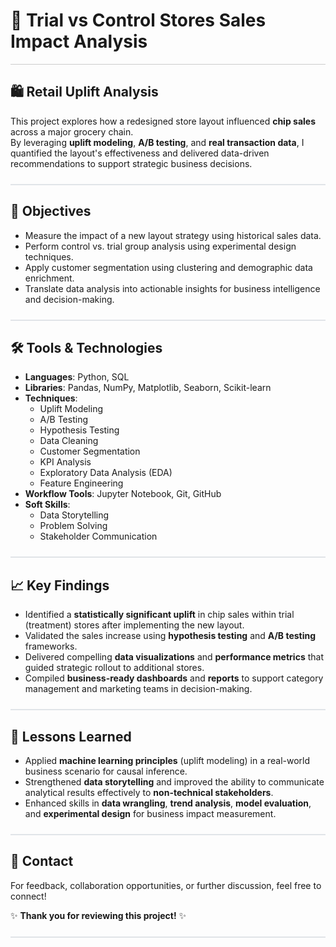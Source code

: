 # 🛒 Trial vs Control Stores Sales Impact Analysis
<hr style="height:1px; border:none; background-color:#ccc;">

## 🛍️ Retail Uplift Analysis

This project explores how a redesigned store layout influenced **chip sales** across a major grocery chain.  
By leveraging **uplift modeling**, **A/B testing**, and **real transaction data**, I quantified the layout's effectiveness and delivered data-driven recommendations to support strategic business decisions.

<hr style="height:2px; border:none; background-color:#e1e4e8; margin:24px 0;">

## 📌 Objectives

- Measure the impact of a new layout strategy using historical sales data.
- Perform control vs. trial group analysis using experimental design techniques.
- Apply customer segmentation using clustering and demographic data enrichment.
- Translate data analysis into actionable insights for business intelligence and decision-making.

<hr style="height:2px; border:none; background-color:#e1e4e8; margin:24px 0;">

## 🛠️ Tools & Technologies

- **Languages**: Python, SQL
- **Libraries**: Pandas, NumPy, Matplotlib, Seaborn, Scikit-learn
- **Techniques**:
  - Uplift Modeling
  - A/B Testing
  - Hypothesis Testing
  - Data Cleaning
  - Customer Segmentation
  - KPI Analysis
  - Exploratory Data Analysis (EDA)
  - Feature Engineering
- **Workflow Tools**: Jupyter Notebook, Git, GitHub
- **Soft Skills**:
  - Data Storytelling
  - Problem Solving
  - Stakeholder Communication

<hr style="height:2px; border:none; background-color:#e1e4e8; margin:24px 0;">

## 📈 Key Findings

- Identified a **statistically significant uplift** in chip sales within trial (treatment) stores after implementing the new layout.
- Validated the sales increase using **hypothesis testing** and **A/B testing** frameworks.
- Delivered compelling **data visualizations** and **performance metrics** that guided strategic rollout to additional stores.
- Compiled **business-ready dashboards** and **reports** to support category management and marketing teams in decision-making.

<hr style="height:2px; border:none; background-color:#e1e4e8; margin:24px 0;">

## 🧠 Lessons Learned

- Applied **machine learning principles** (uplift modeling) in a real-world business scenario for causal inference.
- Strengthened **data storytelling** and improved the ability to communicate analytical results effectively to **non-technical stakeholders**.
- Enhanced skills in **data wrangling**, **trend analysis**, **model evaluation**, and **experimental design** for business impact measurement.

<hr style="height:2px; border:none; background-color:#e1e4e8; margin:24px 0;">

## 📩 Contact

For feedback, collaboration opportunities, or further discussion, feel free to connect!

✨ **Thank you for reviewing this project!** ✨

<hr style="height:2px; border:none; background-color:#e1e4e8; margin:24px 0;">
